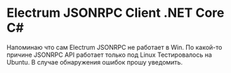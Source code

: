 # Electrum JSONRPC Client .NET Core C#

   Напоминаю что сам Electrum JSONRPC не работает в Win.
   По какой-то причине JSONRPC API работает только под Linux Тестировалось на Ubuntu.
   В случае обнаружения ошибок прошу уведомить.
